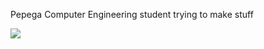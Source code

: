 Pepega Computer Engineering student trying to make stuff

<a href="https://github-readme-stats.vercel.app/api/top-langs/?username=Frogoman&hide=php&theme=tokyonight">
  <img align="left" src="https://github-readme-stats.vercel.app/api/top-langs/?username=dasda&hide=php&theme=tokyonight" />
</a>
